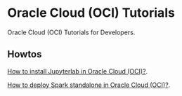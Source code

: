 # Oracle Cloud (OCI) Tutorials

Oracle Cloud (OCI) Tutorials for Developers.

## Howtos

[How to install Jupyterlab in Oracle Cloud (OCI)?](https://github.com/operard/oracle-cloud-tutorial/blob/main/howto_deploy_spark.md).

[How to deploy Spark standalone in Oracle Cloud (OCI)?](https://github.com/operard/oracle-cloud-tutorial/blob/main/howto_deploy_spark.md).

